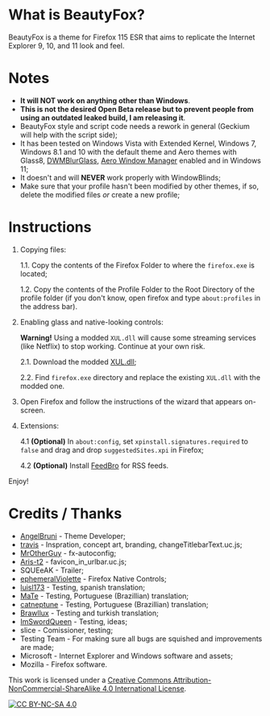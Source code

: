 # What is BeautyFox?
BeautyFox is a theme for Firefox 115 ESR that aims to replicate the Internet Explorer 9, 10, and 11 look and feel.

# Notes
* **It will NOT work on anything other than Windows**.
* **This is not the desired Open Beta release but to prevent people from using an outdated leaked build, I am releasing it**.
* BeautyFox style and script code needs a rework in general (Geckium will help with the script side);
* It has been tested on Windows Vista with Extended Kernel, Windows 7, Windows 8.1 and 10 with the default theme and Aero themes with Glass8, [DWMBlurGlass](https://github.com/Maplespe/DWMBlurGlass), [Aero Window Manager](https://youtu.be/KtMIytUqRac) enabled and in Windows 11;
* It doesn't and will **NEVER** work properly with WindowBlinds;
* Make sure that your profile hasn't been modified by other themes, if so, delete the modified files _or_ create a new profile;

# Instructions

1. Copying files:

	1.1.	Copy the contents of the Firefox Folder to where the `firefox.exe` is located;

	1.2.	Copy the contents of the Profile Folder to the Root Directory of the profile folder (if you don't know, open firefox and type `about:profiles` in the address bar).

2. Enabling glass and native-looking controls:

	**Warning!** Using a modded `XUL.dll` will cause some streaming services (like Netflix) to stop working. Continue at your own risk.

	2.1. Download the modded [XUL.dll](https://github.com/ephemeralViolette/firefox-native-controls/releases);

	2.2. Find `firefox.exe` directory and replace the existing `XUL.dll` with the modded one.

3. Open Firefox and follow the instructions of the wizard that appears on-screen.

4.	Extensions:

	4.1	**(Optional)** In `about:config`, set `xpinstall.signatures.required` to `false` and drag and drop `suggestedSites.xpi` in Firefox;

	4.2	**(Optional)** Install [FeedBro](https://addons.mozilla.org/en-US/firefox/addon/feedbroreader/) for RSS feeds.

Enjoy!

# Credits / Thanks
* [AngelBruni](https://github.com/angelbruni) - Theme Developer;
* [travis](https://github.com/travy-patty) - Inspration, concept art, branding, changeTitlebarText.uc.js;
* [MrOtherGuy](https://github.com/MrOtherGuy) - fx-autoconfig;
* [Aris-t2](https://github.com/Aris-t2) - favicon_in_urlbar.uc.js;
* SQUEeAK - Trailer;
* [ephemeralViolette](https://github.com/ephemeralViolette) - Firefox Native Controls;
* [luisl173](https://github.com/luisl173) - Testing, spanish translation;
* [MaTe](https://github.com/MisforMaTe) - Testing, Portuguese (Brazillian) translation;
* [catneptune](https://github.com/catneptune) - Testing, Portuguese (Brazillian) translation;
* [Brawllux](https://github.com/EndlessLuck) - Testing and turkish translation;
* [ImSwordQueen](https://github.com/ImSwordQueen) - Testing, ideas;
* slice - Comissioner, testing;
* Testing Team - For making sure all bugs are squished and improvements are made;
* Microsoft - Internet Explorer and Windows software and assets;
* Mozilla - Firefox software.

This work is licensed under a
[Creative Commons Attribution-NonCommercial-ShareAlike 4.0 International License][cc-by-nc-sa].

[![CC BY-NC-SA 4.0][cc-by-nc-sa-image]][cc-by-nc-sa]

[cc-by-nc-sa]: http://creativecommons.org/licenses/by-nc-sa/4.0/
[cc-by-nc-sa-image]: https://licensebuttons.net/l/by-nc-sa/4.0/88x31.png